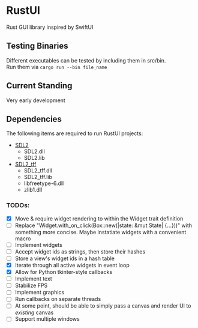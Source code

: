 # RustUI
Rust GUI library inspired by SwiftUI

## Testing Binaries
Different executables can be tested by including them in src/bin.  
Run them via `cargo run --bin file_name`

## Current Standing
Very early development

## Dependencies
The following items are required to run RustUI projects:
- [SDL2](https://www.libsdl.org/download-2.0.php)
  - SDL2.dll
  - SDL2.lib
- [SDL2_tff](https://www.libsdl.org/projects/SDL_ttf/)
  - SDL2_tff.dll
  - SDL2_tff.lib
  - libfreetype-6.dll
  - zlib1.dll

### TODOs:
- [x] Move & require widget rendering to within the Widget trait definition
- [ ] Replace "Widget.with_on_click(Box::new(|state: &mut State| {...}))" with something more concise. Maybe instatiate widgets with a convenient macro
- [ ] Implement widgets
- [ ] Accept widget ids as strings, then store their hashes
- [ ] Store a view's widget ids in a hash table
- [x] Iterate through all active widgets in event loop
- [x] Allow for Python tkinter-style callbacks
- [ ] Implement text
- [ ] Stabilize FPS
- [ ] Implement graphics
- [ ] Run callbacks on separate threads
- [ ] At some point, should be able to simply pass a canvas and render UI to *existing* canvas
- [ ] Support multiple windows